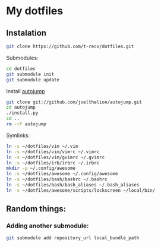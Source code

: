# My dotfiles

## Instalation

```sh
git clone https://github.com/t-recx/dotfiles.git
```

Submodules:

```sh
cd dotfiles
git submodule init
git submodule update
```

Install [autojump](https://github.com/wting/autojump)
```sh
git clone git://github.com/joelthelion/autojump.git
cd autojump
./install.py
cd ..
rm -rf autojump
```

Symlinks:

```sh
ln -s ~/dotfiles/vim ~/.vim
ln -s ~/dotfiles/vim/vimrc ~/.vimrc
ln -s ~/dotfiles/vim/gvimrc ~/.gvimrc
ln -s ~/dotfiles/irb/irbrc ~/.irbrc
mkdir -p ~/.config/awesome
ln -s ~/dotfiles/awesome ~/.config/awesome
ln -s ~/dotfiles/bash/bashrc ~/.bashrc
ln -s ~/dotfiles/bash/bash_aliases ~/.bash_aliases
ln -s ~/dotfiles/awesome/scripts/lockscreen ~/local/bin/
```

## Random things:

### Adding another submodule:
```sh
git submodule add repository_url local_bundle_path
```
